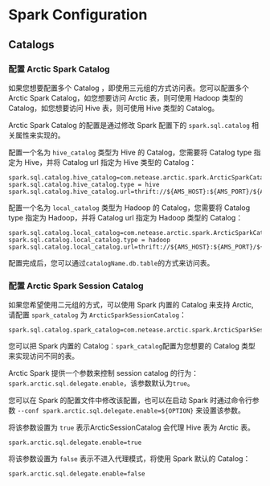 # Spark Configuration

## Catalogs
### 配置 Arctic Spark Catalog
如果您想要配置多个 Catalog ，即使用三元组的方式访问表。您可以配置多个 Arctic Spark Catalog，如您想要访问 Arctic 表，则可使用 Hadoop 类型的 Catalog，如您想要访问 Hive 表，则可使用 Hive 类型的 Catalog。

Arctic Spark Catalog 的配置是通过修改 Spark 配置下的 `spark.sql.catalog` 相关属性来实现的。

配置一个名为 `hive_catalog` 类型为 Hive 的 Catalog，您需要将 Catalog type 指定为 Hive，并将 Catalog url 指定为 Hive 类型的 Catalog：
```
spark.sql.catalog.hive_catalog=com.netease.arctic.spark.ArcticSparkCatalog
spark.sql.catalog.hive_catalog.type = hive
spark.sql.catalog.hive_catalog.url=thrift://${AMS_HOST}:${AMS_PORT}/${AMS_CATALOG_NAME_HIVE}
```

配置一个名为 `local_catalog` 类型为 Hadoop 的 Catalog，您需要将 Catalog type 指定为 Hadoop，并将 Catalog url 指定为 Hadoop 类型的 Catalog：
```
spark.sql.catalog.local_catalog=com.netease.arctic.spark.ArcticSparkCatalog
spark.sql.catalog.local_catalog.type = hadoop
spark.sql.catalog.local_catalog.url=thrift://${AMS_HOST}:${AMS_PORT}/${AMS_CATALOG_NAME_HADOOP}
```

配置完成后，您可以通过`catalogName.db.table`的方式来访问表。


### 配置 Arctic Spark Session Catalog
如果您希望使用二元组的方式，可以使用 Spark 内置的 Catalog 来支持 Arctic, 请配置 `spark_catalog` 为 `ArcticSparkSessionCatalog`：
```
spark.sql.catalog.spark_catalog=com.netease.arctic.spark.ArcticSparkSessionCatalog
```
您可以把 Spark 内置的 Catalog：`spark_catalog`配置为您想要的 Catalog 类型来实现访问不同的表。  

Arctic Spark 提供一个参数来控制 session catalog 的行为：`spark.arctic.sql.delegate.enable`，该参数默认为`true`。  

您可以在 Spark 的配置文件中修改该配置，也可以在启动 Spark 时通过命令行参数 `--conf spark.arctic.sql.delegate.enable=${OPTION}` 来设置该参数。

将该参数设置为 `true` 表示ArcticSessionCatalog 会代理 Hive 表为 Arctic 表。
```
spark.arctic.sql.delegate.enable=true
```
将该参数设置为 `false` 表示不进入代理模式，将使用 Spark 默认的 Catalog：
```
spark.arctic.sql.delegate.enable=false
```
